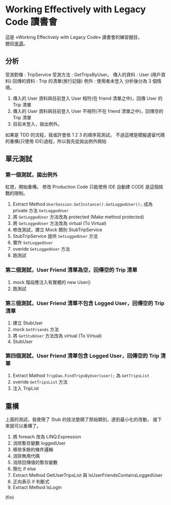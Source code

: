 ﻿# Working Effectively with Legacy Code 讀書會

這是 «Working Effectively with Legacy Code» 讀書會的練習題目，  
題目[來源](https://github.com/sandromancuso/trip-service-kata)。


## 分析

受測對像 : TripService 受測方法 : GetTripsByUser。
傳入的資料 : User (用戶資料)
回傳的資料 : Trip 的清單(旅行記錄)
例外 : 使用者未登入
分析後分為 3 個情境。

1. 傳入的 User 資料與目前登入 User 相符(在 friend 清單之中)，回傳 User 的 Trip 清單
2. 傳入的 User 資料與目前登入 User 不相符(不在 friend 清單之中)，回傳空的 Trip 清單
3. 目前未登入，拋出例外。

如果是 TDD 的流程，我或許會依 1 2 3 的順序寫測試。
不過這裡是模擬遺留代碼的重構(只使用 IDE)過程，所以我先從拋出例外開始

## 單元測試

### 第一個測試，拋出例外

紅燈，開始重構。
修改 Production Code 只能使用 IDE 自動建 CODE 是這個挑戰的限制。

1. Extract Method `UserSession.GetInstance().GetLoggedUser();` 成為 private 方法 `GetLoggedUser`
2. 將 `GetLoggedUser` 方法改為 protected (Make method protected) 
3. 將 `GetLoggedUser` 方法改為 virtual (To Virtual) 
4. 修改測試，建立 Mock 類別 StubTripService
5. StubTripService 提供 `SetLoggedUser` 方法
6. 實作 `SetLoggedUser`
7. overide `GetLoggedUser` 方法
8. 跑測試
 

### 第二個測試，User Friend 清單為空，回傳空的 Trip 清單

1. mock 階段應注入有實體的 new User()
2. 跑測試

### 第三個測試，User Friend 清單不包含 Logged User，回傳空的 Trip 清單

1. 建立 StubUser
2. mock `GetFriends` 方法
3. 將 `GetStubUser` 方法改為 virtual (To Virtual)
4. StubUser

### 第四個測試，User Friend 清單包含 Logged User，回傳空的 Trip 清單

1. Extract Mathod `TripDao.FindTripsByUser(user);` 為 `GetTripsList`
2. overide `GetTripsList` 方法
3. 注入 TripList

## 重構

上面的測試，我使用了 Stub 的技法墊開了原始類別，達到最小化的改動，
接下來就可以重構了。

1. 將 foreach 改為 LINQ.Expression
2. 消除暫存變數 loggedUser
3. 移除多餘的條件邏輯
4. 消除無用代碼
5. 消除回傳值的暫存變數 
6. 簡化 if else
7. Extract Method GetUserTripsList 與 IsUserFriendsContainsLoggedUser
8. 正向表示 if 判斷式
9. Extract Method IsLogin




(fin)

